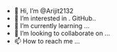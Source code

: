 - 👋 Hi, I’m @Arijit2132
- 👀 I’m interested in . GitHub..
- 🌱 I’m currently learning ...
- 💞️ I’m looking to collaborate on ...
- 📫 How to reach me ...

<!---
Arijit2132/Arijit2132 is a ✨ special ✨ repository because its `README.md` (this file) appears on your GitHub profile.
You can click the Preview link to take a look at your changes.
--->
